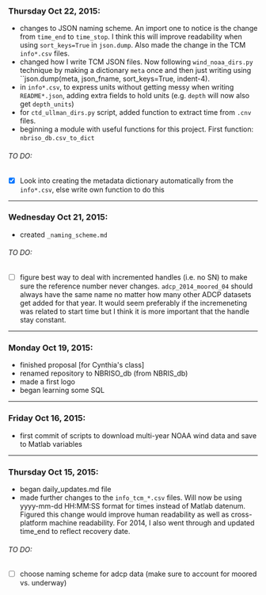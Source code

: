 ### Thursday Oct 22, 2015:
* changes to JSON naming scheme.  An import one to notice is the change from ``time_end`` to ``time_stop``.  I think this will improve readability when using ``sort_keys=True`` in ``json.dump``.  Also made the change in the TCM ``info*.csv`` files.
* changed how I write TCM JSON files.  Now following ``wind_noaa_dirs.py`` technique by making a dictionary ``meta`` once and then just writing using ``json.dump(meta, json_fname, sort_keys=True, indent-4).
* in ``info*.csv``, to express units without getting messy when writing ``README*.json``, adding extra fields to hold units (e.g. ``depth`` will now also get ``depth_units``)
* for ``ctd_ullman_dirs.py`` script, added function to extract time from ``.cnv`` files.
* beginning a module with useful functions for this project.  First function: ``nbriso_db.csv_to_dict``

###### TO DO:
- [x] Look into creating the metadata dictionary automatically from the ``info*.csv``, else write own function to do this

_______________________________________________
### Wednesday Oct 21, 2015:
* created ``_naming_scheme.md``

###### TO DO:
- [ ] figure best way to deal with incremented handles (i.e. no SN) to make sure the reference number never changes.  ``adcp_2014_moored_04`` should always have the same name no matter how many other ADCP datasets get added for that year.  It would seem preferably if the incremeneting was related to start time but I think it is more important that the handle stay constant.

_______________________________________________
### Monday Oct 19, 2015:
* finished proposal [for Cynthia's class]
* renamed repository to NBRISO_db (from NBRIS_db)
* made a first logo
* began learning some SQL

_______________________________________________
### Friday Oct 16, 2015:
* first commit of scripts to download multi-year NOAA wind data and save to Matlab variables

_______________________________________________
### Thursday Oct 15, 2015:
* began daily_updates.md file
* made further changes to the ``info_tcm_*.csv`` files.  Will now be using yyyy-mm-dd HH:MM:SS format for times instead of Matlab datenum.  Figured this change would improve human readability as well as cross-platform machine readability.  For 2014, I also went through and updated time_end to reflect recovery date. 

###### TO DO:
- [ ] choose naming scheme for adcp data (make sure to account for moored vs. underway)
